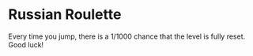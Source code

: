 # Russian Roulette

Every time you jump, there is a 1/1000 chance that the level is fully reset. Good luck!
